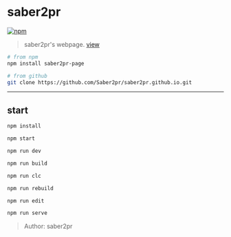 # saber2pr

[![npm](https://img.shields.io/npm/v/saber2pr-page.svg?color=blue)](https://www.npmjs.com/package/saber2pr-page)

> saber2pr's webpage. [view](https://saber2pr.github.io/)

```bash
# from npm
npm install saber2pr-page

# from github
git clone https://github.com/Saber2pr/saber2pr.github.io.git
```

---

## start

```bash
npm install
```

```bash
npm start

npm run dev

npm run build

npm run clc

npm run rebuild

npm run edit

npm run serve
```

> Author: saber2pr
